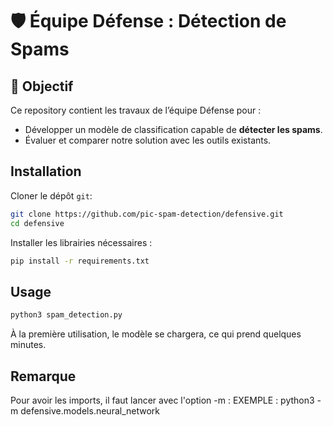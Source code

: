 # 🛡️ Équipe Défense : Détection de Spams  

## 📖 **Objectif**  
Ce repository contient les travaux de l’équipe Défense pour :  
- Développer un modèle de classification capable de **détecter les spams**.  
- Évaluer et comparer notre solution avec les outils existants.  


## **Installation**

Cloner le dépôt `git`:

```bash
git clone https://github.com/pic-spam-detection/defensive.git
cd defensive
```

Installer les librairies nécessaires :

```bash
pip install -r requirements.txt
```

## **Usage**

```bash
python3 spam_detection.py
```

À la première utilisation, le modèle se chargera, ce qui prend quelques minutes.

## **Remarque**

Pour avoir les imports, il faut lancer avec l'option -m :
EXEMPLE : python3 -m defensive.models.neural_network
